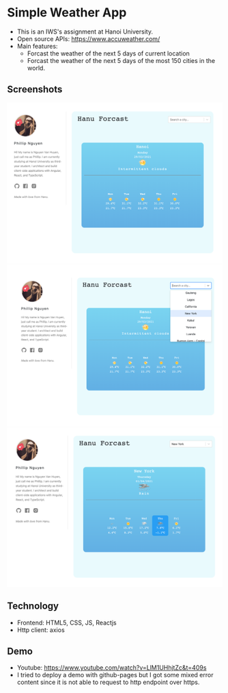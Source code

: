 # Simple Weather App

- This is an IWS's assignment at Hanoi University.
- Open source APIs: https://www.accuweather.com/
- Main features:
    - Forcast the weather of the next 5 days of current location
    - Forcast the weather of the next 5 days of the most 150 cities in the world.

## Screenshots

![Home](/src/assets/screenshot/a1.png)
![SelectCity](/src/assets/screenshot/a2.png)
![ChooseByDay](/src/assets/screenshot/a3.png)

## Technology
- Frontend: HTML5, CSS, JS, Reactjs
- Http client: axios
## Demo
- Youtube: https://www.youtube.com/watch?v=LlM1UHhjtZc&t=409s
- I tried to deploy a demo with github-pages but I got some mixed error content since it is not able to request to http endpoint over https.
